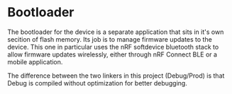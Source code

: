 # Bootloader

The bootloader for the device is a separate application that sits in it's own secition of flash memory. Its job is to manage firmware updates to the device. This one in particular uses the nRF softdevice bluetooth stack to allow firmware updates wirelessly, either through nRF Connect BLE or a mobile application.

The difference between the two linkers in this project (Debug/Prod) is that Debug is compiled without optimization for better debugging.

